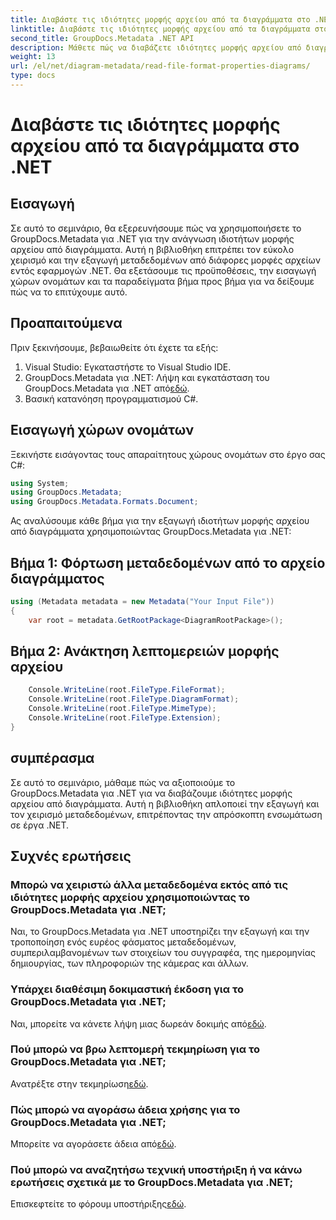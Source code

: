```yaml
---
title: Διαβάστε τις ιδιότητες μορφής αρχείου από τα διαγράμματα στο .NET
linktitle: Διαβάστε τις ιδιότητες μορφής αρχείου από τα διαγράμματα στο .NET
second_title: GroupDocs.Metadata .NET API
description: Μάθετε πώς να διαβάζετε ιδιότητες μορφής αρχείου από διαγράμματα στο .NET χρησιμοποιώντας GroupDocs.Metadata. Εξάγετε λεπτομερή μεταδεδομένα χωρίς κόπο.
weight: 13
url: /el/net/diagram-metadata/read-file-format-properties-diagrams/
type: docs
---
```

# Διαβάστε τις ιδιότητες μορφής αρχείου από τα διαγράμματα στο .NET

## Εισαγωγή
Σε αυτό το σεμινάριο, θα εξερευνήσουμε πώς να χρησιμοποιήσετε το GroupDocs.Metadata για .NET για την ανάγνωση ιδιοτήτων μορφής αρχείου από διαγράμματα. Αυτή η βιβλιοθήκη επιτρέπει τον εύκολο χειρισμό και την εξαγωγή μεταδεδομένων από διάφορες μορφές αρχείων εντός εφαρμογών .NET. Θα εξετάσουμε τις προϋποθέσεις, την εισαγωγή χώρων ονομάτων και τα παραδείγματα βήμα προς βήμα για να δείξουμε πώς να το επιτύχουμε αυτό.

## Προαπαιτούμενα
Πριν ξεκινήσουμε, βεβαιωθείτε ότι έχετε τα εξής:
1. Visual Studio: Εγκαταστήστε το Visual Studio IDE.
2.  GroupDocs.Metadata για .NET: Λήψη και εγκατάσταση του GroupDocs.Metadata για .NET από[εδώ](https://releases.groupdocs.com/metadata/net/).
3. Βασική κατανόηση προγραμματισμού C#.

## Εισαγωγή χώρων ονομάτων
Ξεκινήστε εισάγοντας τους απαραίτητους χώρους ονομάτων στο έργο σας C#:
```csharp
using System;
using GroupDocs.Metadata;
using GroupDocs.Metadata.Formats.Document;
```

Ας αναλύσουμε κάθε βήμα για την εξαγωγή ιδιοτήτων μορφής αρχείου από διαγράμματα χρησιμοποιώντας GroupDocs.Metadata για .NET:
## Βήμα 1: Φόρτωση μεταδεδομένων από το αρχείο διαγράμματος
```csharp
using (Metadata metadata = new Metadata("Your Input File"))
{
    var root = metadata.GetRootPackage<DiagramRootPackage>();
```
## Βήμα 2: Ανάκτηση λεπτομερειών μορφής αρχείου
```csharp
    Console.WriteLine(root.FileType.FileFormat);
    Console.WriteLine(root.FileType.DiagramFormat);
    Console.WriteLine(root.FileType.MimeType);
    Console.WriteLine(root.FileType.Extension);
}
```

## συμπέρασμα
Σε αυτό το σεμινάριο, μάθαμε πώς να αξιοποιούμε το GroupDocs.Metadata για .NET για να διαβάζουμε ιδιότητες μορφής αρχείου από διαγράμματα. Αυτή η βιβλιοθήκη απλοποιεί την εξαγωγή και τον χειρισμό μεταδεδομένων, επιτρέποντας την απρόσκοπτη ενσωμάτωση σε έργα .NET.

## Συχνές ερωτήσεις
### Μπορώ να χειριστώ άλλα μεταδεδομένα εκτός από τις ιδιότητες μορφής αρχείου χρησιμοποιώντας το GroupDocs.Metadata για .NET;
Ναι, το GroupDocs.Metadata για .NET υποστηρίζει την εξαγωγή και την τροποποίηση ενός ευρέος φάσματος μεταδεδομένων, συμπεριλαμβανομένων των στοιχείων του συγγραφέα, της ημερομηνίας δημιουργίας, των πληροφοριών της κάμερας και άλλων.
### Υπάρχει διαθέσιμη δοκιμαστική έκδοση για το GroupDocs.Metadata για .NET;
 Ναι, μπορείτε να κάνετε λήψη μιας δωρεάν δοκιμής από[εδώ](https://releases.groupdocs.com/).
### Πού μπορώ να βρω λεπτομερή τεκμηρίωση για το GroupDocs.Metadata για .NET;
 Ανατρέξτε στην τεκμηρίωση[εδώ](https://tutorials.groupdocs.com/metadata/net/).
### Πώς μπορώ να αγοράσω άδεια χρήσης για το GroupDocs.Metadata για .NET;
 Μπορείτε να αγοράσετε άδεια από[εδώ](https://purchase.groupdocs.com/buy).
### Πού μπορώ να αναζητήσω τεχνική υποστήριξη ή να κάνω ερωτήσεις σχετικά με το GroupDocs.Metadata για .NET;
 Επισκεφτείτε το φόρουμ υποστήριξης[εδώ](https://forum.groupdocs.com/c/metadata/14).
